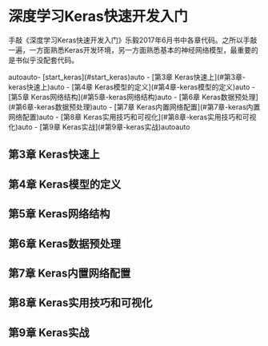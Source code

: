 # 深度学习Keras快速开发入门

手敲《深度学习Keras快速开发入门》乐毅2017年6月书中各章代码。之所以手敲一遍，一方面熟悉Keras开发环境，另一方面熟悉基本的神经网络模型，最重要的是书似乎没配套代码。

<!-- TOC -->autoauto- [start_keras](#start_keras)auto    - [第3章 Keras快速上](#第3章-keras快速上)auto    - [第4章 Keras模型的定义](#第4章-keras模型的定义)auto    - [第5章 Keras网络结构](#第5章-keras网络结构)auto    - [第6章 Keras数据预处理](#第6章-keras数据预处理)auto    - [第7章 Keras内置网络配置](#第7章-keras内置网络配置)auto    - [第8章 Keras实用技巧和可视化](#第8章-keras实用技巧和可视化)auto    - [第9章 Keras实战](#第9章-keras实战)autoauto<!-- /TOC -->

## 第3章 Keras快速上

## 第4章 Keras模型的定义

## 第5章 Keras网络结构

## 第6章 Keras数据预处理

## 第7章 Keras内置网络配置

## 第8章 Keras实用技巧和可视化

## 第9章 Keras实战

